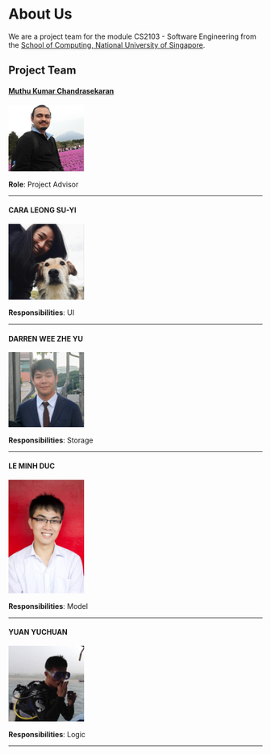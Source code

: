 # About Us

<!-- @@author A0144750J -->

We are a project team for the module CS2103 - Software Engineering from the [School of Computing, National University of Singapore](http://www.comp.nus.edu.sg).

## Project Team

#### [Muthu Kumar Chandrasekaran](http://wing.comp.nus.edu.sg/~cmkumar)
<img src="images/Muthu.jpg" width="150"><br>

**Role**: Project Advisor

-----

#### CARA LEONG SU-YI
<img src="images/Cara.jpg" width="150"><br>

**Responsibilities**: UI

-----

#### DARREN WEE ZHE YU
<img src="images/Darren.jpg" width="150"><br>

**Responsibilities**: Storage

-----

#### LE MINH DUC
<img src="images/MinhDuc.jpg" width="150"><br>

**Responsibilities**: Model

-----

#### YUAN YUCHUAN
<img src="images/Yuchuan.jpg" width="150"><br>

**Responsibilities**: Logic

-----


